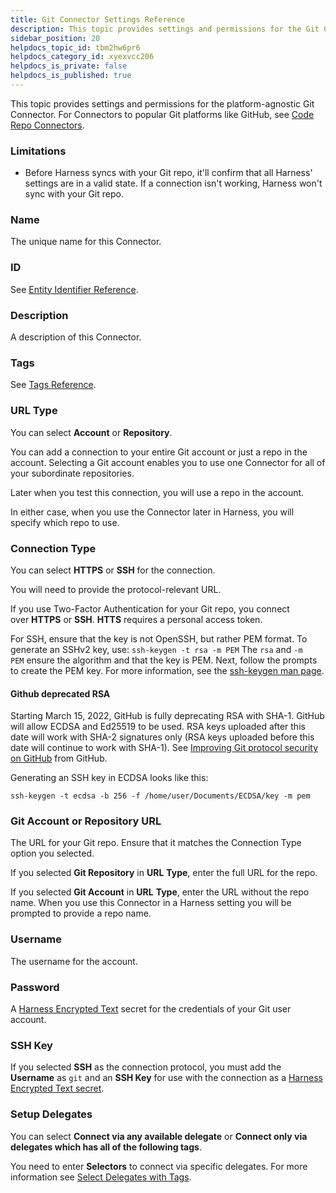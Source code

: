 ```yaml
---
title: Git Connector Settings Reference
description: This topic provides settings and permissions for the Git Connector.
sidebar_position: 20
helpdocs_topic_id: tbm2hw6pr6
helpdocs_category_id: xyexvcc206
helpdocs_is_private: false
helpdocs_is_published: true
---
```


This topic provides settings and permissions for the platform-agnostic Git Connector. For Connectors to popular Git platforms like GitHub, see [Code Repo Connectors](/docs/category/code-repo-connectors).

### Limitations

* Before Harness syncs with your Git repo, it'll confirm that all Harness' settings are in a valid state. If a connection isn't working, Harness won't sync with your Git repo.

### Name

The unique name for this Connector.

### ID

See [Entity Identifier Reference](../../20_References/entity-identifier-reference.md).

### Description

A description of this Connector.

### Tags

See [Tags Reference](../../20_References/tags-reference.md).

### URL Type

You can select **Account** or **Repository**.

You can add a connection to your entire Git account or just a repo in the account. Selecting a Git account enables you to use one Connector for all of your subordinate repositories.

Later when you test this connection, you will use a repo in the account.

In either case, when you use the Connector later in Harness, you will specify which repo to use.

### Connection Type

You can select **HTTPS** or **SSH** for the connection.

You will need to provide the protocol-relevant URL.

If you use Two-Factor Authentication for your Git repo, you connect over **HTTPS** or **SSH**. **HTTS** requires a personal access token.

For SSH, ensure that the key is not OpenSSH, but rather PEM format. To generate an SSHv2 key, use: `ssh-keygen -t rsa -m PEM` The `rsa` and `-m PEM` ensure the algorithm and that the key is PEM. Next, follow the prompts to create the PEM key. For more information, see the [ssh-keygen man page](https://linux.die.net/man/1/ssh-keygen).

#### Github deprecated RSA

Starting March 15, 2022, GitHub is fully deprecating RSA with SHA-1. GitHub will allow ECDSA and Ed25519 to be used. RSA keys uploaded after this date will work with SHA-2 signatures only (RSA keys uploaded before this date will continue to work with SHA-1). See [Improving Git protocol security on GitHub](https://github.blog/2021-09-01-improving-git-protocol-security-github/#when-are-these-changes-effective) from GitHub.  
  
Generating an SSH key in ECDSA looks like this:  
  
`ssh-keygen -t ecdsa -b 256 -f /home/user/Documents/ECDSA/key -m pem`

### Git Account or Repository URL

The URL for your Git repo. Ensure that it matches the Connection Type option you selected.

If you selected **Git Repository** in **URL** **Type**, enter the full URL for the repo.

If you selected **Git Account** in **URL** **Type**, enter the URL without the repo name. When you use this Connector in a Harness setting you will be prompted to provide a repo name.

### Username

The username for the account.

### Password

A [Harness Encrypted Text](../../6_Security/2-add-use-text-secrets.md) secret for the credentials of your Git user account.

### SSH Key

If you selected **SSH** as the connection protocol, you must add the **Username** as `git` and an **SSH Key** for use with the connection as a [Harness Encrypted Text secret](../../6_Security/2-add-use-text-secrets.md).

### Setup Delegates

You can select **Connect via any available delegate** or **Connect only via delegates which has all of the following tags**.

You need to enter **Selectors** to connect via specific delegates. For more information see [Select Delegates with Tags](../../2_Delegates/manage-delegates/select-delegates-with-selectors.md).

